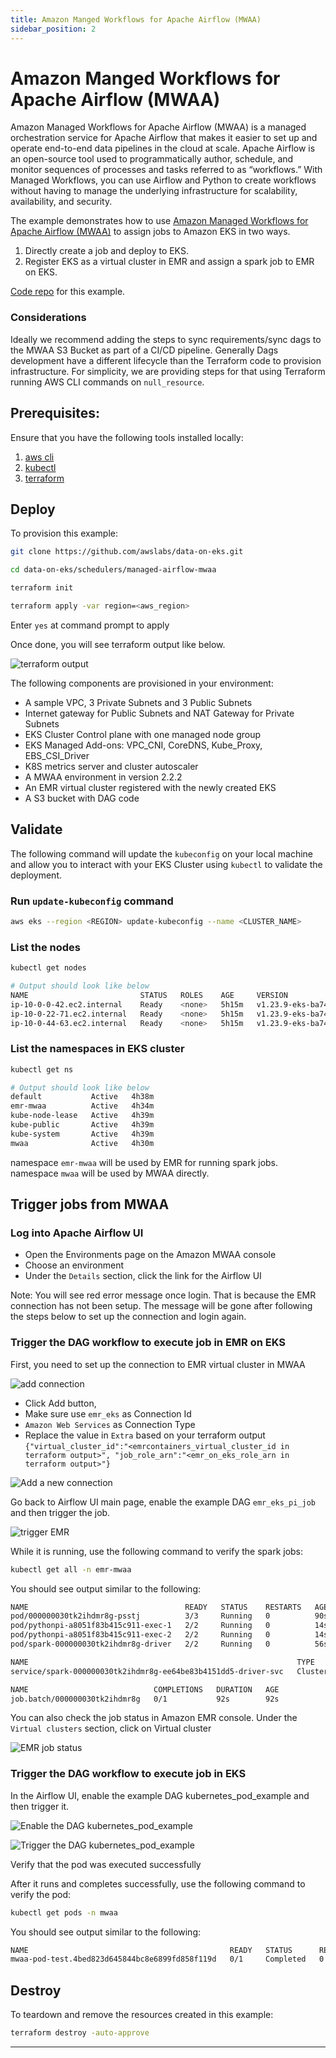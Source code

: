 ```yaml
---
title: Amazon Manged Workflows for Apache Airflow (MWAA)
sidebar_position: 2
---
```


# Amazon Manged Workflows for Apache Airflow (MWAA)
Amazon Managed Workflows for Apache Airflow (MWAA) is a managed orchestration service for Apache Airflow that makes it easier to set up and operate end-to-end data pipelines in the cloud at scale. Apache Airflow is an open-source tool used to programmatically author, schedule, and monitor sequences of processes and tasks referred to as “workflows.” With Managed Workflows, you can use Airflow and Python to create workflows without having to manage the underlying infrastructure for scalability, availability, and security.

The example demonstrates how to use [Amazon Managed Workflows for Apache Airflow (MWAA)](https://docs.aws.amazon.com/mwaa/latest/userguide/what-is-mwaa.html) to assign jobs to Amazon EKS in two ways.
1. Directly create a job and deploy to EKS.
2. Register EKS as a virtual cluster in EMR and assign a spark job to EMR on EKS.

[Code repo](https://github.com/awslabs/data-on-eks/tree/main/schedulers/managed-airflow-mwaa) for this example.

### Considerations

Ideally we recommend adding the steps to sync requirements/sync dags to the MWAA S3 Bucket as part of a CI/CD pipeline. Generally Dags development have a different lifecycle than the Terraform code to provision infrastructure.
For simplicity, we are providing steps for that using Terraform running AWS CLI commands on `null_resource`.

## Prerequisites:

Ensure that you have the following tools installed locally:

1. [aws cli](https://docs.aws.amazon.com/cli/latest/userguide/install-cliv2.html)
2. [kubectl](https://Kubernetes.io/docs/tasks/tools/)
3. [terraform](https://learn.hashicorp.com/tutorials/terraform/install-cli)

## Deploy

To provision this example:

```bash
git clone https://github.com/awslabs/data-on-eks.git

cd data-on-eks/schedulers/managed-airflow-mwaa

terraform init

terraform apply -var region=<aws_region>
```

Enter `yes` at command prompt to apply

Once done, you will see terraform output like below.

![terraform output](terraform-output.png)

The following components are provisioned in your environment:
  - A sample VPC, 3 Private Subnets and 3 Public Subnets
  - Internet gateway for Public Subnets and NAT Gateway for Private Subnets
  - EKS Cluster Control plane with one managed node group
  - EKS Managed Add-ons: VPC_CNI, CoreDNS, Kube_Proxy, EBS_CSI_Driver
  - K8S metrics server and cluster autoscaler
  - A MWAA environment in version 2.2.2
  - An EMR virtual cluster registered with the newly created EKS
  - A S3 bucket with DAG code

## Validate

The following command will update the `kubeconfig` on your local machine and allow you to interact with your EKS Cluster using `kubectl` to validate the deployment.

### Run `update-kubeconfig` command

```bash
aws eks --region <REGION> update-kubeconfig --name <CLUSTER_NAME>
```

### List the nodes

```bash
kubectl get nodes

# Output should look like below
NAME                         STATUS   ROLES    AGE     VERSION
ip-10-0-0-42.ec2.internal    Ready    <none>   5h15m   v1.23.9-eks-ba74326
ip-10-0-22-71.ec2.internal   Ready    <none>   5h15m   v1.23.9-eks-ba74326
ip-10-0-44-63.ec2.internal   Ready    <none>   5h15m   v1.23.9-eks-ba74326
```

### List the namespaces in EKS cluster

```bash
kubectl get ns

# Output should look like below
default           Active   4h38m
emr-mwaa          Active   4h34m
kube-node-lease   Active   4h39m
kube-public       Active   4h39m
kube-system       Active   4h39m
mwaa              Active   4h30m
```

namespace `emr-mwaa` will be used by EMR for running spark jobs.<br />
namespace `mwaa` will be used by MWAA directly.


## Trigger jobs from MWAA

### Log into Apache Airflow UI

- Open the Environments page on the Amazon MWAA console
- Choose an environment
- Under the `Details` section, click the link for the Airflow UI<br />

Note: You will see red error message once login. That is because the EMR connection has not been setup. The message will be gone after following the steps below to set up the connection and login again.

### Trigger the DAG workflow to execute job in EMR on EKS

First, you need to set up the connection to EMR virtual cluster in MWAA

![add connection](add-connection.png)

- Click Add button, <br />
- Make sure use `emr_eks` as Connection Id <br />
- `Amazon Web Services` as Connection Type <br />
- Replace the value in `Extra` based on your terraform output <br />
`{"virtual_cluster_id":"<emrcontainers_virtual_cluster_id in terraform output>", "job_role_arn":"<emr_on_eks_role_arn in terraform output>"}`

![Add a new connection](emr-eks-connection.png)

Go back to Airflow UI main page, enable the example DAG `emr_eks_pi_job` and then trigger the job.

![trigger EMR](trigger-emr.png)

While it is running, use the following command to verify the spark jobs:

```bash
kubectl get all -n emr-mwaa
```

You should see output similar to the following:

```bash
NAME                                   READY   STATUS    RESTARTS   AGE
pod/000000030tk2ihdmr8g-psstj          3/3     Running   0          90s
pod/pythonpi-a8051f83b415c911-exec-1   2/2     Running   0          14s
pod/pythonpi-a8051f83b415c911-exec-2   2/2     Running   0          14s
pod/spark-000000030tk2ihdmr8g-driver   2/2     Running   0          56s

NAME                                                            TYPE        CLUSTER-IP   EXTERNAL-IP   PORT(S)                      AGE
service/spark-000000030tk2ihdmr8g-ee64be83b4151dd5-driver-svc   ClusterIP   None         <none>        7078/TCP,7079/TCP,4040/TCP   57s

NAME                            COMPLETIONS   DURATION   AGE
job.batch/000000030tk2ihdmr8g   0/1           92s        92s
```

You can also check the job status in Amazon EMR console. Under the `Virtual clusters` section, click on Virtual cluster

![EMR job status](emr-job-status.png)

### Trigger the DAG workflow to execute job in EKS

In the Airflow UI, enable the example DAG kubernetes_pod_example and then trigger it.

![Enable the DAG kubernetes_pod_example](kubernetes-pod-example-dag.png)

![Trigger the DAG kubernetes_pod_example](dag-tree.png)

Verify that the pod was executed successfully

After it runs and completes successfully, use the following command to verify the pod:

```bash
kubectl get pods -n mwaa
```

You should see output similar to the following:

```bash
NAME                                             READY   STATUS      RESTARTS   AGE
mwaa-pod-test.4bed823d645844bc8e6899fd858f119d   0/1     Completed   0          25s
```

## Destroy

To teardown and remove the resources created in this example:

```bash
terraform destroy -auto-approve
```
---
